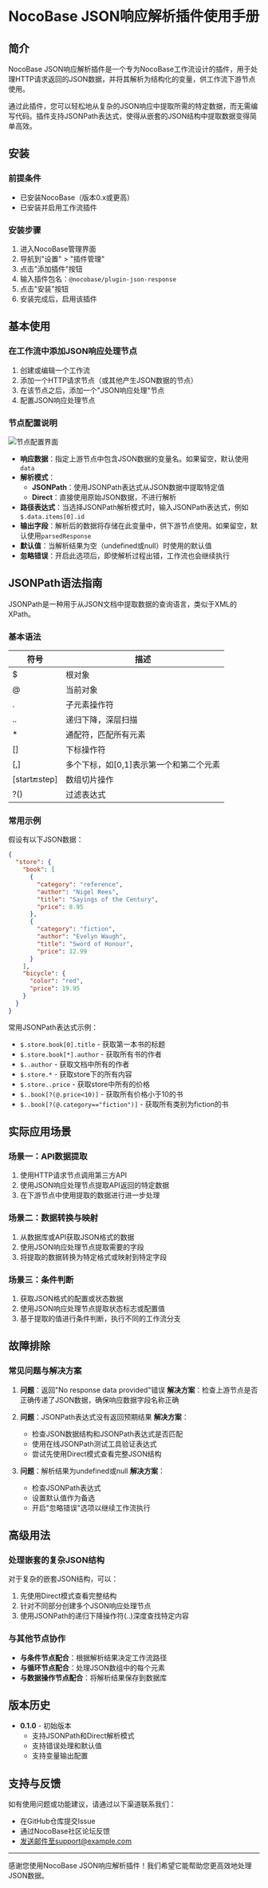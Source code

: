 # NocoBase JSON响应解析插件使用手册

## 简介

NocoBase JSON响应解析插件是一个专为NocoBase工作流设计的插件，用于处理HTTP请求返回的JSON数据，并将其解析为结构化的变量，供工作流下游节点使用。

通过此插件，您可以轻松地从复杂的JSON响应中提取所需的特定数据，而无需编写代码。插件支持JSONPath表达式，使得从嵌套的JSON结构中提取数据变得简单高效。

## 安装

### 前提条件

- 已安装NocoBase（版本0.x或更高）
- 已安装并启用工作流插件

### 安装步骤

1. 进入NocoBase管理界面
2. 导航到"设置" > "插件管理"
3. 点击"添加插件"按钮
4. 输入插件包名：`@nocobase/plugin-json-response`
5. 点击"安装"按钮
6. 安装完成后，启用该插件

## 基本使用

### 在工作流中添加JSON响应处理节点

1. 创建或编辑一个工作流
2. 添加一个HTTP请求节点（或其他产生JSON数据的节点）
3. 在该节点之后，添加一个"JSON响应处理"节点
4. 配置JSON响应处理节点

### 节点配置说明

![节点配置界面](./docs/images/node-config.png)

- **响应数据**：指定上游节点中包含JSON数据的变量名。如果留空，默认使用`data`
- **解析模式**：
  - **JSONPath**：使用JSONPath表达式从JSON数据中提取特定值
  - **Direct**：直接使用原始JSON数据，不进行解析
- **路径表达式**：当选择JSONPath解析模式时，输入JSONPath表达式，例如`$.data.items[0].id`
- **输出字段**：解析后的数据将存储在此变量中，供下游节点使用。如果留空，默认使用`parsedResponse`
- **默认值**：当解析结果为空（undefined或null）时使用的默认值
- **忽略错误**：开启此选项后，即使解析过程出错，工作流也会继续执行

## JSONPath语法指南

JSONPath是一种用于从JSON文档中提取数据的查询语言，类似于XML的XPath。

### 基本语法

| 符号           | 描述                                             |
|--------------|------------------------------------------------|
| $            | 根对象                                           |
| @            | 当前对象                                         |
| .            | 子元素操作符                                     |
| ..           | 递归下降，深层扫描                               |
| *            | 通配符，匹配所有元素                             |
| []           | 下标操作符                                       |
| [,]          | 多个下标，如[0,1]表示第一个和第二个元素         |
| [start:end:step] | 数组切片操作                                     |
| ?()          | 过滤表达式                                       |

### 常用示例

假设有以下JSON数据：

```json
{
  "store": {
    "book": [
      {
        "category": "reference",
        "author": "Nigel Rees",
        "title": "Sayings of the Century",
        "price": 8.95
      },
      {
        "category": "fiction",
        "author": "Evelyn Waugh",
        "title": "Sword of Honour",
        "price": 12.99
      }
    ],
    "bicycle": {
      "color": "red",
      "price": 19.95
    }
  }
}
```

常用JSONPath表达式示例：

- `$.store.book[0].title` - 获取第一本书的标题
- `$.store.book[*].author` - 获取所有书的作者
- `$..author` - 获取文档中所有的作者
- `$.store.*` - 获取store下的所有内容
- `$.store..price` - 获取store中所有的价格
- `$..book[?(@.price<10)]` - 获取所有价格小于10的书
- `$..book[?(@.category=="fiction")]` - 获取所有类别为fiction的书

## 实际应用场景

### 场景一：API数据提取

1. 使用HTTP请求节点调用第三方API
2. 使用JSON响应处理节点提取API返回的特定数据
3. 在下游节点中使用提取的数据进行进一步处理

### 场景二：数据转换与映射

1. 从数据库或API获取JSON格式的数据
2. 使用JSON响应处理节点提取需要的字段
3. 将提取的数据转换为特定格式或映射到特定字段

### 场景三：条件判断

1. 获取JSON格式的配置或状态数据
2. 使用JSON响应处理节点提取状态标志或配置值
3. 基于提取的值进行条件判断，执行不同的工作流分支

## 故障排除

### 常见问题与解决方案

1. **问题**：返回"No response data provided"错误
   **解决方案**：检查上游节点是否正确传递了JSON数据，确保响应数据字段名称正确

2. **问题**：JSONPath表达式没有返回预期结果
   **解决方案**：
   - 检查JSON数据结构和JSONPath表达式是否匹配
   - 使用在线JSONPath测试工具验证表达式
   - 尝试先使用Direct模式查看完整JSON结构

3. **问题**：解析结果为undefined或null
   **解决方案**：
   - 检查JSONPath表达式
   - 设置默认值作为备选
   - 开启"忽略错误"选项以继续工作流执行

## 高级用法

### 处理嵌套的复杂JSON结构

对于复杂的嵌套JSON结构，可以：
1. 先使用Direct模式查看完整结构
2. 针对不同部分创建多个JSON响应处理节点
3. 使用JSONPath的递归下降操作符(..)深度查找特定内容

### 与其他节点协作

- **与条件节点配合**：根据解析结果决定工作流路径
- **与循环节点配合**：处理JSON数组中的每个元素
- **与数据操作节点配合**：将解析结果保存到数据库

## 版本历史

- **0.1.0** - 初始版本
  - 支持JSONPath和Direct解析模式
  - 支持错误处理和默认值
  - 支持变量输出配置

## 支持与反馈

如有使用问题或功能建议，请通过以下渠道联系我们：

- 在GitHub仓库提交Issue
- 通过NocoBase社区论坛反馈
- 发送邮件至support@example.com

---

感谢您使用NocoBase JSON响应解析插件！我们希望它能帮助您更高效地处理JSON数据。 
